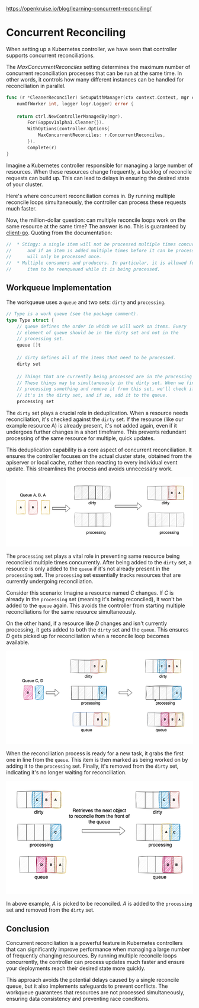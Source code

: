 https://openkruise.io/blog/learning-concurrent-reconciling/

# Concurrent Reconciling

When setting up a Kubernetes controller, we have seen that controller supports concurrent reconciliations.

The _MaxConcurrentReconciles_ setting determines the maximum number of concurrent reconciliation processes that can be run at the same time. In other words, it controls how many different instances can be handled for reconciliation in parallel.

```go
func (r *CleanerReconciler) SetupWithManager(ctx context.Context, mgr ctrl.Manager,
	numOfWorker int, logger logr.Logger) error {

	return ctrl.NewControllerManagedBy(mgr).
		For(&appsv1alpha1.Cleaner{}).
		WithOptions(controller.Options{
			MaxConcurrentReconciles: r.ConcurrentReconciles,
		}).
		Complete(r)
}
```

Imagine a Kubernetes controller responsible for managing a large number of resources. When these resources change frequently, a backlog of reconcile requests can build up. This can lead to delays in ensuring the desired state of your cluster.

Here's where concurrent reconciliation comes in. By running multiple reconcile loops simultaneously, the controller can process these requests much faster.

Now, the million-dollar question: can multiple reconcile loops work on the same resource at the same time? The answer is no. This is guaranteed by [client-go](https://github.com/kubernetes/client-go/blob/a57d0056dbf1d48baaf3cee876c123bea745591f/util/workqueue/queue.go#L65). Quoting from the documentation:

```go
//  * Stingy: a single item will not be processed multiple times concurrently,
//      and if an item is added multiple times before it can be processed, it
//      will only be processed once.
//  * Multiple consumers and producers. In particular, it is allowed for an
//      item to be reenqueued while it is being processed.
```

## Workqueue Implementation

The workqueue uses a `queue` and two sets: `dirty` and `processing`.

```go
// Type is a work queue (see the package comment).
type Type struct {
	// queue defines the order in which we will work on items. Every
	// element of queue should be in the dirty set and not in the
	// processing set.
	queue []t

	// dirty defines all of the items that need to be processed.
	dirty set

	// Things that are currently being processed are in the processing set.
	// These things may be simultaneously in the dirty set. When we finish
	// processing something and remove it from this set, we'll check if
	// it's in the dirty set, and if so, add it to the queue.
	processing set
```

The `dirty` set plays a crucial role in deduplication. When a resource needs reconciliation, it's checked against the `dirty` set. If the resource (like our example resource A) is already present, it's not added again, even if it undergoes further changes in a short timeframe. This prevents redundant processing of the same resource for multiple, quick updates.

This deduplication capability is a core aspect of concurrent reconciliation. It ensures the controller focuses on the actual cluster state, obtained from the apiserver or local cache, rather than reacting to every individual event update. This streamlines the process and avoids unnecessary work.

<p align="center">
  <img alt="Queueing to Dirty Set" src="assets/queueing_to_dirty_set.png" width="600"/>
</p>

The `processing` set plays a vital role in preventing same resource being reconciled multiple times concurrently. After being added to the `dirty` set, a resource is only added to the `queue` if it's not already present in the `processing` set. The `processing` set essentially tracks resources that are currently undergoing reconciliation.

Consider this scenario: Imagine a resource named _C_ changes. If _C_ is already in the `processing` set (meaning it's being reconciled), it won't be added to the `queue` again. This avoids the controller from starting multiple reconciliations for the same resource simultaneously.

On the other hand, if a resource like _D_ changes and isn't currently processing, it gets added to both the `dirty` set and the `queue`. This ensures _D_ gets picked up for reconciliation when a reconcile loop becomes available.

<p align="center">
  <img alt="Add to Queue" src="assets/add_to_queue.png" width="600"/>
</p>

When the reconciliation process is ready for a new task, it grabs the first one in line from the `queue`. This item is then marked as being worked on by adding it to the `processing` set. Finally, it's removed from the `dirty` set, indicating it's no longer waiting for reconciliation.

<p align="center">
  <img alt="Add to Queue" src="assets/pick_next_resource_to_reconcile.png" width="600"/>
</p>

In above example, _A_ is picked to be reconciled. _A_ is added to the `processing` set and removed from the `dirty` set.

## Conclusion

Concurrent reconciliation is a powerful feature in Kubernetes controllers that can significantly improve performance when managing a large number of frequently changing resources. By running multiple reconcile loops concurrently, the controller can process updates much faster and ensure your deployments reach their desired state more quickly.

This approach avoids the potential delays caused by a single reconcile queue, but it also implements safeguards to prevent conflicts. The workqueue guarantees that resources are not processed simultaneously, ensuring data consistency and preventing race conditions.
